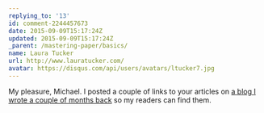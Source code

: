 ```yaml
---
replying_to: '13'
id: comment-2244457673
date: 2015-09-09T15:17:24Z
updated: 2015-09-09T15:17:24Z
_parent: /mastering-paper/basics/
name: Laura Tucker
url: http://www.lauratucker.com/
avatar: https://disqus.com/api/users/avatars/ltucker7.jpg
---
```


My pleasure, Michael. I posted a couple of links to your articles on [a blog I wrote a couple of months back](https://lauratucker.com/pencil-by-53/) so my readers can find them.
